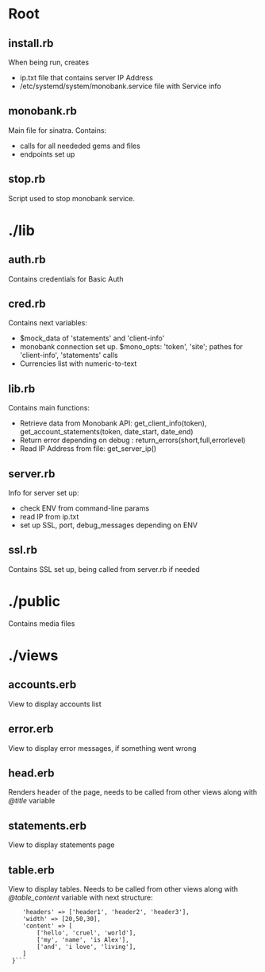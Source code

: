# Root
## install.rb
When being run, creates
 - ip.txt file that contains server IP Address
 - /etc/systemd/system/monobank.service file with Service info

## monobank.rb
Main file for sinatra. 
Contains: 
 - calls for all neededed gems and files 
 - endpoints set up

## stop.rb
Script used to stop monobank service.

# ./lib
## auth.rb
Contains credentials for Basic Auth

## cred.rb
Contains next variables:
 - $mock_data of 'statements' and 'client-info'
 - monobank connection set up. $mono_opts: 'token', 'site'; pathes for 'client-info', 'statements' calls
 - Currencies list with numeric-to-text

## lib.rb
Contains main functions:
 - Retrieve data from Monobank API: get_client_info(token), get_account_statements(token, date_start, date_end)
 - Return error depending on debug : return_errors(short,full,errorlevel)
 - Read IP Address from file: get_server_ip()


## server.rb
Info for server set up:
 - check ENV from command-line params
 - read IP from ip.txt
 - set up SSL, port, debug_messages depending on ENV

## ssl.rb
Contains SSL set up, being called from server.rb if needed

# ./public
Contains media files

# ./views
## accounts.erb
View to display accounts list

## error.erb
View to display error messages, if something went wrong

## head.erb
Renders header of the page, needs to be called from other views along with *@title* variable

## statements.erb
View to display statements page

## table.erb
View to display tables. Needs to be called from other views along with *@table_content* variable with next structure:
```@table_content = {
	'headers' => ['header1', 'header2', 'header3'],
 	'width' => [20,50,30],
 	'content' => [
 		['hello', 'cruel', 'world'],
 		['my', 'name', 'is Alex'],
 		['and', 'i love', 'living'],
 	]
 }```
